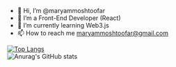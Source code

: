 - 👋 Hi, I’m @maryammoshtoofar
- 👀 I’m a Front-End Developer (React)
- 🌱 I’m currently learning Web3.js
- 📫 How to reach me maryammoshtoofar@gmail.com

 [![Top Langs](https://github-readme-stats.vercel.app/api/top-langs/?username=maryammoshtoofar&layout=compact&theme=radical)](https://github.com/maryammoshtoofar)
 <br>
![Anurag's GitHub stats](https://github-readme-stats.vercel.app/api?username=maryammoshtoofar&show_icons=true&theme=onedark)
<!---
maryammoshtoofar/maryammoshtoofar is a ✨ special ✨ repository because its `README.md` (this file) appears on your GitHub profile.
You can click the Preview link to take a look at your changes.
--->
